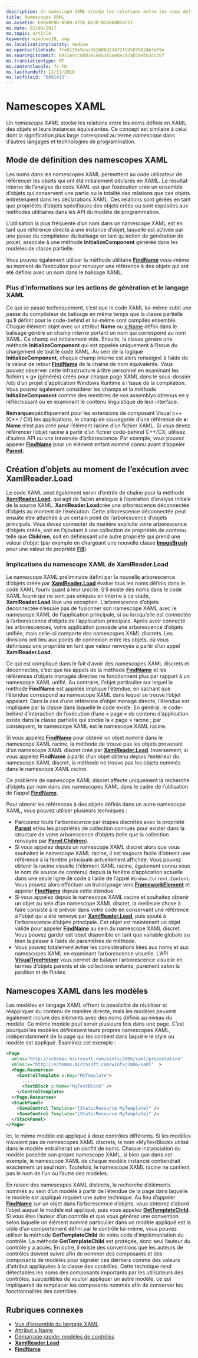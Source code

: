 ```yaml
---
description: Un namescope XAML stocke les relations entre les noms définis en XAML des objets et leurs instances équivalentes. Ce concept est similaire à celui dont la signification plus large correspond au terme namescope dans d’autres langages et technologies de programmation.
title: Namescopes XAML
ms.assetid: EB060CBD-A589-475E-B83D-B24068B54C21
ms.date: 02/08/2017
ms.topic: article
keywords: windows10, uwp
ms.localizationpriority: medium
ms.openlocfilehash: ffe6119e9cac162486d23472f5d5876924b7ef9e
ms.sourcegitcommit: 8921a9cc0dd3e5665345ae8eca7ab7aeb83ccc6f
ms.translationtype: MT
ms.contentlocale: fr-FR
ms.lasthandoff: 12/11/2018
ms.locfileid: "8891413"
---
```

# <a name="xaml-namescopes"></a>Namescopes XAML


Un *namescope XAML* stocke les relations entre les noms définis en XAML des objets et leurs instances équivalentes. Ce concept est similaire à celui dont la signification plus large correspond au terme *namescope* dans d’autres langages et technologies de programmation.

## <a name="how-xaml-namescopes-are-defined"></a>Mode de définition des namescopes XAML

Les noms dans les namescopes XAML permettent au code utilisateur de référencer les objets qui ont été initialement déclarés en XAML. Le résultat interne de l’analyse du code XAML est que l’exécution crée un ensemble d’objets qui conservent une partie ou la totalité des relations que ces objets entretenaient dans les déclarations XAML. Ces relations sont gérées en tant que propriétés d’objets spécifiques des objets créés ou sont exposées aux méthodes utilitaires dans les API du modèle de programmation.

L’utilisation la plus fréquente d’un nom dans un namescope XAML est en tant que référence directe à une instance d’objet, laquelle est activée par une passe du compilateur du balisage en tant qu’action de génération de projet, associée à une méthode **InitializeComponent** générée dans les modèles de classe partielle.

Vous pouvez également utiliser la méthode utilitaire [**FindName**](https://msdn.microsoft.com/library/windows/apps/br208715) vous-même au moment de l’exécution pour renvoyer une référence à des objets qui ont été définis avec un nom dans le balisage XAML.

### <a name="more-about-build-actions-and-xaml"></a>Plus d’informations sur les actions de génération et le langage XAML

Ce qui se passe techniquement, c’est que le code XAML lui-même subit une passe du compilateur de balisage en même temps que la classe partielle qu’il définit pour le code-behind et lui-même sont compilés ensemble. Chaque élément objet avec un attribut **Name** ou [x:Name](x-name-attribute.md) défini dans le balisage génère un champ interne portant un nom qui correspond au nom XAML. Ce champ est initialement vide. Ensuite, la classe génère une méthode **InitializeComponent** qui est appelée uniquement à l’issue du chargement de tout le code XAML. Au sein de la logique **InitializeComponent**, chaque champ interne est alors renseigné à l’aide de la valeur de retour [**FindName**](https://msdn.microsoft.com/library/windows/apps/br208715) de la chaîne de nom équivalente. Vous pouvez observer cette infrastructure à titre personnel en examinant les fichiers «.g» (générés) créés pour chaque page XAML dans le sous-dossier /obj d’un projet d’application Windows Runtime à l’issue de la compilation. Vous pouvez également considérer les champs et la méthode **InitializeComponent** comme des membres de vos assemblys obtenus en y réfléchissant ou en examinant le contenu linguistique de leur interface.

**Remarque**spécifiquement pour les extensions de composant Visual c++ (C++ / CX) les applications, le champ de sauvegarde d’une référence de **x: Name** n’est pas créé pour l’élément racine d’un fichier XAML. Si vous devez référencer l’objet racine à partir d’un fichier code-behind C++/CX, utilisez d’autres API ou une traversée d’arborescence. Par exemple, vous pouvez appeler [**FindName**](https://msdn.microsoft.com/library/windows/apps/br208715) pour un élément enfant nommé connu avant d’appeler [**Parent**](https://msdn.microsoft.com/library/windows/apps/br208739).

## <a name="creating-objects-at-run-time-with-xamlreaderload"></a>Création d’objets au moment de l’exécution avec XamlReader.Load

Le code XAML peut également servir d’entrée de chaîne pour la méthode [**XamlReader.Load**](https://msdn.microsoft.com/library/windows/apps/br228048), qui agit de façon analogue à l’opération d’analyse initiale de la source XAML. **XamlReader.Load**crée une arborescence déconnectée d’objets au moment de l’exécution. Cette arborescence déconnectée peut ensuite être attachée à un certain point de l’arborescence d’objets principale. Vous devez connecter de manière explicite votre arborescence d’objets créée, soit en l’ajoutant à une collection de propriétés de contenu telle que **Children**, soit en définissant une autre propriété qui prend une valeur d’objet (par exemple en chargeant une nouvelle classe [**ImageBrush**](https://msdn.microsoft.com/library/windows/apps/br210101) pour une valeur de propriété [**Fill**](/uwp/api/Windows.UI.Xaml.Shapes.Shape.Fill)).

### <a name="xaml-namescope-implications-of-xamlreaderload"></a>Implications du namescope XAML de XamlReader.Load

Le namescope XAML préliminaire défini par la nouvelle arborescence d’objets créée par [**XamlReader.Load**](https://msdn.microsoft.com/library/windows/apps/br228048) évalue tous les noms définis dans le code XAML fourni quant à leur unicité. S’il existe des noms dans le code XAML fourni qui ne sont pas uniques en interne à ce stade, **XamlReader.Load** lève une exception. L’arborescence d’objets déconnectée n’essaie pas de fusionner son namescope XAML avec le namescope XAML de l’application principale, si ou lorsqu’elle est connectée à l’arborescence d’objets de l’application principale. Après avoir connecté les arborescences, votre application possède une arborescence d’objets unifiée, mais celle-ci comporte des namescopes XAML discrets. Les divisions ont lieu aux points de connexion entre les objets, où vous définissez une propriété en tant que valeur renvoyée à partir d’un appel **XamlReader.Load**.

Ce qui est compliqué dans le fait d’avoir des namescopes XAML discrets et déconnectés, c’est que les appels de la méthode [**FindName**](https://msdn.microsoft.com/library/windows/apps/br208715) et les références d’objets managés directes ne fonctionnent plus par rapport à un namescope XAML unifié. Au contraire, l’objet particulier sur lequel la méthode **FindName** est appelée implique l’étendue, en sachant que l’étendue correspond au namescope XAML dans lequel se trouve l’objet appelant. Dans le cas d’une référence d’objet managé directe, l’étendue est impliquée par la classe dans laquelle le code existe. En général, le code-behind d’interaction de l’exécution d’une « page » de contenu d’application existe dans la classe partielle qui stocke la « page » racine ; par conséquent, le namescope XAML est le namescope XAML racine.

Si vous appelez [**FindName**](https://msdn.microsoft.com/library/windows/apps/br208715) pour obtenir un objet nommé dans le namescope XAML racine, la méthode de trouve pas les objets provenant d’un namescope XAML discret créé par [**XamlReader.Load**](https://msdn.microsoft.com/library/windows/apps/br228048). Inversement, si vous appelez **FindName** à partir d’un objet obtenu depuis l’extérieur du namescope XAML discret, la méthode ne trouve pas les objets nommés dans le namescope XAML racine.

Ce problème de namescope XAML discret affecte uniquement la recherche d’objets par nom dans des namescopes XAML dans le cadre de l’utilisation de l’appel [**FindName**](https://msdn.microsoft.com/library/windows/apps/br208715).

Pour obtenir les références à des objets définis dans un autre namescope XAML, vous pouvez utiliser plusieurs techniques :

-   Parcourez toute l’arborescence par étapes discrètes avec la propriété [**Parent**](https://msdn.microsoft.com/library/windows/apps/br208739) et/ou les propriétés de collection connues pour exister dans la structure de votre arborescence d’objets (telle que la collection renvoyée par [**Panel.Children**](https://msdn.microsoft.com/library/windows/apps/br227514)).
-   Si vous appelez depuis un namescope XAML discret alors que vous souhaitez le namescope XAML racine, il est toujours facile d’obtenir une référence à la fenêtre principale actuellement affichée. Vous pouvez obtenir la racine visuelle (l’élément XAML racine, également connu sous le nom de source de contenu) depuis la fenêtre d’application actuelle dans une seule ligne de code à l’aide de l’appel `Window.Current.Content`. Vous pouvez alors effectuer un transtypage vers [**FrameworkElement**](https://msdn.microsoft.com/library/windows/apps/br208706) et appeler [**FindName**](https://msdn.microsoft.com/library/windows/apps/br208715) depuis cette étendue.
-   Si vous appelez depuis le namescope XAML racine et souhaitez obtenir un objet au sein d’un namescope XAML discret, la meilleure chose à faire consiste à le prévoir dans votre code en conservant une référence à l’objet qui a été renvoyé par [**XamlReader.Load**](https://msdn.microsoft.com/library/windows/apps/br228048), puis ajouté à l’arborescence d’objets principale. Cet objet est maintenant un objet valide pour appeler [**FindName**](https://msdn.microsoft.com/library/windows/apps/br208715) au sein du namescope XAML discret. Vous pouvez garder cet objet disponible en tant que variable globale ou bien la passer à l’aide de paramètres de méthode.
-   Vous pouvez totalement éviter les considérations liées aux noms et aux namescopes XAML en examinant l’arborescence visuelle. L’API [**VisualTreeHelper**](https://msdn.microsoft.com/library/windows/apps/br243038) vous permet de balayer l’arborescence visuelle en termes d’objets parents et de collections enfants, purement selon la position et de l’index.

## <a name="xaml-namescopes-in-templates"></a>Namescopes XAML dans les modèles

Les modèles en langage XAML offrent la possibilité de réutiliser et réappliquer du contenu de manière directe, mais les modèles peuvent également inclure des éléments avec des noms définis au niveau du modèle. Ce même modèle peut servir plusieurs fois dans une page. C’est pourquoi les modèles définissent leurs propres namescopes XAML, indépendamment de la page qui les contient dans laquelle le style ou modèle est appliqué. Examinez cet exemple :

```xml
<Page
  xmlns="http://schemas.microsoft.com/winfx/2006/xaml/presentation" 
  xmlns:x="http://schemas.microsoft.com/winfx/2006/xaml"  >
  <Page.Resources>
    <ControlTemplate x:Key="MyTemplate">
      ....
      <TextBlock x:Name="MyTextBlock" />
    </ControlTemplate>
  </Page.Resources>
  <StackPanel>
    <SomeControl Template="{StaticResource MyTemplate}" />
    <SomeControl Template="{StaticResource MyTemplate}" />
  </StackPanel>
</Page>
```

Ici, le même modèle est appliqué à deux contrôles différents. Si les modèles n’avaient pas de namescopes XAML discrets, le nom «MyTextBlock» utilisé dans le modèle entraînerait un conflit de noms. Chaque instanciation du modèle possède son propre namescope XAML, si bien que dans cet exemple, le namescope XAML de chaque modèle instancié contiendrait exactement un seul nom. Toutefois, le namescope XAML racine ne contient pas le nom de l’un ou l’autre des modèles.

En raison des namescopes XAML distincts, la recherche d’éléments nommés au sein d’un modèle à partir de l’étendue de la page dans laquelle le modèle est appliqué requiert une autre technique. Au lieu d’appeler [**FindName**](https://msdn.microsoft.com/library/windows/apps/br208715) sur un objet dans l’arborescence d’objets, vous obtenez d’abord l’objet auquel le modèle est appliqué, puis vous appelez [**GetTemplateChild**](https://msdn.microsoft.com/library/windows/apps/br209416). Si vous êtes l’auteur d’un contrôle et que vous générez une convention selon laquelle un élément nommé particulier dans un modèle appliqué est la cible d’un comportement défini par le contrôle lui-même, vous pouvez utiliser la méthode **GetTemplateChild** de votre code d’implémentation du contrôle. La méthode **GetTemplateChild** est protégée, donc seul l’auteur du contrôle y a accès. En outre, il existe des conventions que les auteurs de contrôles doivent suivre afin de nommer des composants et des composants de modèles pour signaler ces derniers comme des valeurs d’attribut appliquées à la classe des contrôles. Cette technique rend détectables les noms des composants importants par les utilisateurs des contrôles, susceptibles de vouloir appliquer un autre modèle, ce qui impliquerait de remplacer les composants nommés afin de conserver les fonctionnalités des contrôles.

## <a name="related-topics"></a>Rubriques connexes

* [Vue d’ensemble du langage XAML](xaml-overview.md)
* [Attribut x:Name](x-name-attribute.md)
* [Démarrage rapide: modèles de contrôles](https://msdn.microsoft.com/library/windows/apps/xaml/hh465374)
* [**XamlReader.Load**](https://msdn.microsoft.com/library/windows/apps/br228048)
* [**FindName**](https://msdn.microsoft.com/library/windows/apps/br208715)
 

